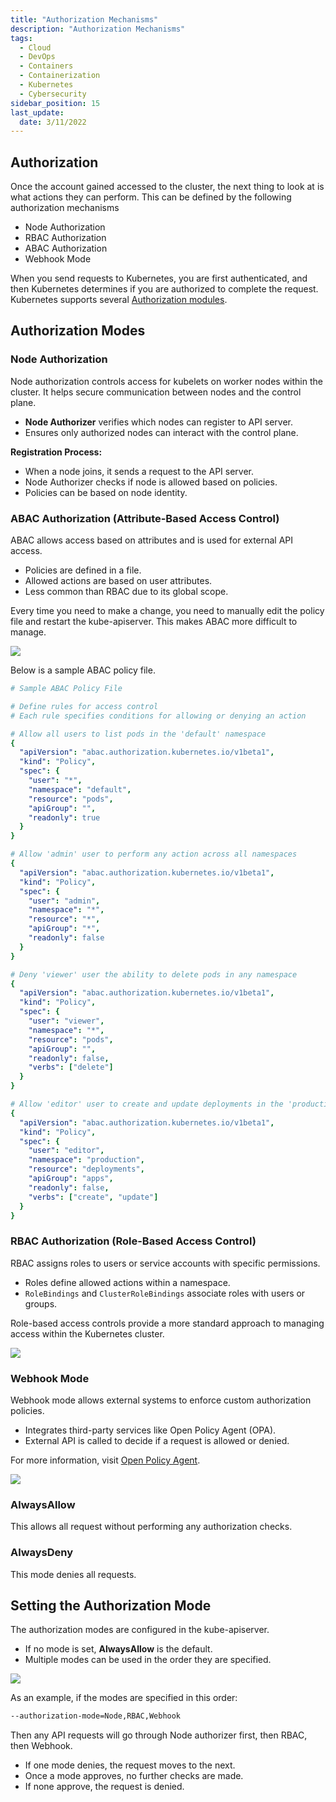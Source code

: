 ```yaml
---
title: "Authorization Mechanisms"
description: "Authorization Mechanisms"
tags: 
  - Cloud
  - DevOps
  - Containers
  - Containerization
  - Kubernetes
  - Cybersecurity
sidebar_position: 15
last_update:
  date: 3/11/2022
---
```


## Authorization

Once the account gained accessed to the cluster, the next thing to look at is what actions they can perform. This can be defined by the following authorization mechanisms

- Node Authorization 
- RBAC Authorization 
- ABAC Authorization 
- Webhook Mode

When you send requests to Kubernetes, you are first authenticated, and then Kubernetes determines if you are authorized to complete the request. Kubernetes supports several [Authorization modules](https://kubernetes.io/docs/reference/access-authn-authz/authorization/#authorization-modules).

## Authorization Modes 

### Node Authorization

Node authorization controls access for kubelets on worker nodes within the cluster. It helps secure communication between nodes and the control plane.

- **Node Authorizer** verifies which nodes can register to API server.
- Ensures only authorized nodes can interact with the control plane.

**Registration Process:**

- When a node joins, it sends a request to the API server.
- Node Authorizer checks if node is allowed based on policies.
- Policies can be based on node identity.


### ABAC Authorization (Attribute-Based Access Control)

ABAC allows access based on attributes and is used for external API access.

- Policies are defined in a file.
- Allowed actions are based on user attributes.
- Less common than RBAC due to its global scope.

Every time you need to make a change, you need to manually edit the policy file and restart the kube-apiserver. This makes ABAC more difficult to manage.

<div class='img-center'>

![](/img/docs/abac-screenshot.png)

</div>

Below is a sample ABAC policy file. 

```yaml 
# Sample ABAC Policy File

# Define rules for access control
# Each rule specifies conditions for allowing or denying an action

# Allow all users to list pods in the 'default' namespace
{
  "apiVersion": "abac.authorization.kubernetes.io/v1beta1",
  "kind": "Policy",
  "spec": {
    "user": "*",
    "namespace": "default",
    "resource": "pods",
    "apiGroup": "",
    "readonly": true
  }
}

# Allow 'admin' user to perform any action across all namespaces
{
  "apiVersion": "abac.authorization.kubernetes.io/v1beta1",
  "kind": "Policy",
  "spec": {
    "user": "admin",
    "namespace": "*",
    "resource": "*",
    "apiGroup": "*",
    "readonly": false
  }
}

# Deny 'viewer' user the ability to delete pods in any namespace
{
  "apiVersion": "abac.authorization.kubernetes.io/v1beta1",
  "kind": "Policy",
  "spec": {
    "user": "viewer",
    "namespace": "*",
    "resource": "pods",
    "apiGroup": "",
    "readonly": false,
    "verbs": ["delete"]
  }
}

# Allow 'editor' user to create and update deployments in the 'production' namespace
{
  "apiVersion": "abac.authorization.kubernetes.io/v1beta1",
  "kind": "Policy",
  "spec": {
    "user": "editor",
    "namespace": "production",
    "resource": "deployments",
    "apiGroup": "apps",
    "readonly": false,
    "verbs": ["create", "update"]
  }
}  
```

### RBAC Authorization (Role-Based Access Control)

RBAC assigns roles to users or service accounts with specific permissions.

- Roles define allowed actions within a namespace.
- `RoleBindings` and `ClusterRoleBindings` associate roles with users or groups.

Role-based access controls provide a more standard approach to managing access within the Kubernetes cluster.

<div class='img-center'>

![](/img/docs/rbac-k8s-screenshot.png)

</div>

### Webhook Mode

Webhook mode allows external systems to enforce custom authorization policies.

- Integrates third-party services like Open Policy Agent (OPA).
- External API is called to decide if a request is allowed or denied.

For more information, visit [Open Policy Agent](https://www.openpolicyagent.org/).

<div class='img-center'>

![](/img/docs/k8s-opa-agent.png)

</div>


### AlwaysAllow

This allows all request without performing any authorization checks. 

### AlwaysDeny 

This mode denies all requests.


## Setting the Authorization Mode 

The authorization modes are configured in the kube-apiserver.

- If no mode is set, **AlwaysAllow** is the default.
- Multiple modes can be used in the order they are specified.

<div class='img-center'>

![](/img/docs/setting-the-authorization-mode.png)

</div>

As an example, if the modes are specified in this order:

```bash
--authorization-mode=Node,RBAC,Webhook
```

Then any API requests will go through Node authorizer first, then RBAC, then Webhook. 

- If one mode denies, the request moves to the next.
- Once a mode approves, no further checks are made.
- If none approve, the request is denied.


 

 


